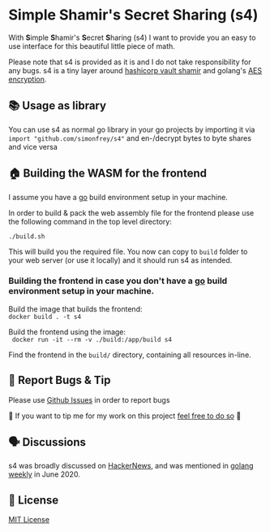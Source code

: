 # Simple Shamir's Secret Sharing (s4)

With **S**imple **S**hamir's **S**ecret **S**haring (s4) I want to provide you an easy to use interface for this beautiful little piece of math.

Please note that s4 is provided as it is and I do not take responsibility for any bugs. s4 is a tiny layer around [hashicorp vault shamir](https://github.com/hashicorp/vault) and golang's [AES encryption](https://github.com/gtank/cryptopasta/blob/master/encrypt.go).

## 📚 Usage as library

You can use s4 as normal go library in your go projects by importing it via `import "github.com/simonfrey/s4"` and en-/decrypt
bytes to byte shares and vice versa

## 🏠 Building the WASM for the frontend

I assume you have a [go](https://golang.org/) build environment setup in your machine. 

In order to build & pack the web assembly file for the frontend please use the following command in the top level directory:
```
./build.sh
```

This will build you the required file. You now can copy to `build` folder to your web server (or use it locally) and it
should run s4 as intended.

### Building the frontend in case you don't have a [go](https://golang.org/) build environment setup in your machine.

Build the image that builds the frontend:  
`docker build . -t s4`  

Build the frontend using the image:  
` docker run -it --rm -v ./build:/app/build s4`  

Find the frontend in the `build/` directory, containing all resources in-line.  

## 💸 Report Bugs & Tip

Please use [Github Issues](https://github.com/simonfrey/s4/issues) in order to report bugs

💸 If you want to tip me for my work on this project [feel free to do so](https://simon-frey.com/tip) 💸

## 🗣 Discussions

s4 was broadly discussed on [HackerNews](https://news.ycombinator.com/item?id=23541949), and was mentioned in [golang weekly](https://golangweekly.com/issues/317) in June 2020.

## 📃 License
[MIT License](https://github.com/simonfrey/s4/blob/master/LICENSE)
